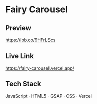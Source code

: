 # Fairy Carousel

## Preview
https://ibb.co/9HFrLScs

## Live Link
https://fairy-carousel.vercel.app/

## Tech Stack
JavaScript · HTML5 · GSAP · CSS · Vercel
